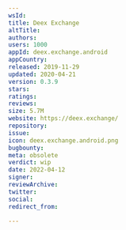 ```yaml
---
wsId: 
title: Deex Exchange
altTitle: 
authors: 
users: 1000
appId: deex.exchange.android
appCountry: 
released: 2019-11-29
updated: 2020-04-21
version: 0.3.9
stars: 
ratings: 
reviews: 
size: 5.7M
website: https://deex.exchange/
repository: 
issue: 
icon: deex.exchange.android.png
bugbounty: 
meta: obsolete
verdict: wip
date: 2022-04-12
signer: 
reviewArchive: 
twitter: 
social: 
redirect_from: 

---
```


